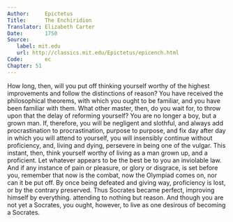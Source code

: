 ```yaml
---
Author:     Epictetus  
Title:      The Enchiridion  
Translator: Elizabeth Carter  
Date:       1750  
Source:
   label: mit.edu
   url: http://classics.mit.edu/Epictetus/epicench.html
Code:       ec  
Chapter: 51
---
```


How long, then, will you put off thinking yourself worthy of the highest
improvements and follow the distinctions of reason? You have received the
philosophical theorems, with which you ought to be familiar, and you have been
familiar with them. What other master, then, do you wait for, to throw upon
that the delay of reforming yourself? You are no longer a boy, but a grown man.
If, therefore, you will be negligent and slothful, and always add
procrastination to procrastination, purpose to purpose, and fix day after day
in which you will attend to yourself, you will insensibly continue without
proficiency, and, living and dying, persevere in being one of the vulgar. This
instant, then, think yourself worthy of living as a man grown up, and a
proficient. Let whatever appears to be the best be to you an inviolable law.
And if any instance of pain or pleasure, or glory or disgrace, is set before
you, remember that now is the combat, now the Olympiad comes on, nor can it be
put off. By once being defeated and giving way, proficiency is lost, or by the
contrary preserved. Thus Socrates became perfect, improving himself by
everything. attending to nothing but reason. And though you are not yet a
Socrates, you ought, however, to live as one desirous of becoming a Socrates.


